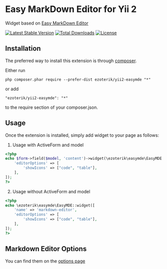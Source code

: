 Easy MarkDown Editor for Yii 2
==============================

Widget based on [Easy MarkDown Editor](https://easy-markdown-editor.tk/)

[![Latest Stable Version](https://poser.pugx.org/ezoterik/yii2-easymde/v/stable)](https://packagist.org/packages/ezoterik/yii2-easymde)
[![Total Downloads](https://poser.pugx.org/ezoterik/yii2-easymde/downloads)](https://packagist.org/packages/ezoterik/yii2-easymde)
[![License](https://poser.pugx.org/ezoterik/yii2-easymde/license)](https://packagist.org/packages/ezoterik/yii2-easymde)

Installation
------------

The preferred way to install this extension is through [composer](http://getcomposer.org/download/).

Either run

```
php composer.phar require --prefer-dist ezoterik/yii2-easymde "*"
```

or add

```
"ezoterik/yii2-easymde": "*"
```

to the require section of your composer.json.

Usage
-----

Once the extension is installed, simply add widget to your page as follows:

1) Usage with ActiveForm and model

```php
<?php
echo $form->field($model, 'content')->widget(\ezoterik\easymde\EasyMDE::class, [
    'editorOptions' => [
        'showIcons' => ["code", "table"],
    ],
]);
?>
```

2) Usage without ActiveForm and model

```php
<?php
echo \ezoterik\easymde\EasyMDE::widget([
    'name' => 'markdown-editor',
    'editorOptions' => [
        'showIcons' => ["code", "table"],
    ],
]);
?>
```

Markdown Editor Options
-----------------------

You can find them on the [options page](https://github.com/Ionaru/easy-markdown-editor#configuration)
